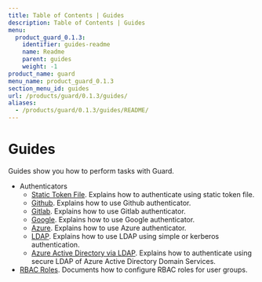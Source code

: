 ```yaml
---
title: Table of Contents | Guides
description: Table of Contents | Guides
menu:
  product_guard_0.1.3:
    identifier: guides-readme
    name: Readme
    parent: guides
    weight: -1
product_name: guard
menu_name: product_guard_0.1.3
section_menu_id: guides
url: /products/guard/0.1.3/guides/
aliases:
  - /products/guard/0.1.3/guides/README/
---
```


# Guides

Guides show you how to perform tasks with Guard.

- Authenticators
  - [Static Token File](/products/guard/0.1.3/guides/authenticator/static_token_file). Explains how to authenticate using static token file.
  - [Github](/products/guard/0.1.3/guides/authenticator/github). Explains how to use Github authenticator.
  - [Gitlab](/products/guard/0.1.3/guides/authenticator/gitlab). Explains how to use Gitlab authenticator.
  - [Google](/products/guard/0.1.3/guides/authenticator/google). Explains how to use Google authenticator.
  - [Azure](/products/guard/0.1.3/guides/authenticator/azure). Explains how to use Azure authenticator.
  - [LDAP](/products/guard/0.1.3/guides/authenticator/ldap). Explains how to use LDAP using simple or kerberos authentication.
  - [Azure Active Directory via LDAP](/products/guard/0.1.3/guides/authenticator/ldap_azure). Explains how to authenticate using secure LDAP of Azure Active Directory Domain Services.
- [RBAC Roles](/products/guard/0.1.3/guides/rbac). Documents how to configure RBAC roles for user groups.
